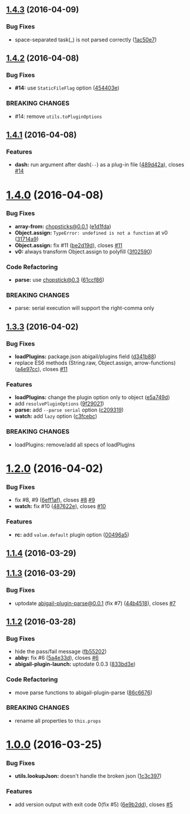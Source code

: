 <a name="1.4.3"></a>
## [1.4.3](https://github.com/abigailjs/abigail/compare/v1.4.2...v1.4.3) (2016-04-09)


### Bug Fixes

* space-separated task(_) is not parsed correctly ([1ac50e7](https://github.com/abigailjs/abigail/commit/1ac50e7))



<a name="1.4.2"></a>
## [1.4.2](https://github.com/abigailjs/abigail/compare/v1.4.1...v1.4.2) (2016-04-08)


### Bug Fixes

* **#14:** use `StaticFileFlag` option ([454403e](https://github.com/abigailjs/abigail/commit/454403e))


### BREAKING CHANGES

* #14: remove `utils.toPluginOptions`



<a name="1.4.1"></a>
## [1.4.1](https://github.com/abigailjs/abigail/compare/v1.4.0...v1.4.1) (2016-04-08)


### Features

* **dash:** run argument after dash(`--`) as a plug-in file ([489d42a](https://github.com/abigailjs/abigail/commit/489d42a)), closes [#14](https://github.com/abigailjs/abigail/issues/14)



<a name="1.4.0"></a>
# [1.4.0](https://github.com/abigailjs/abigail/compare/v1.3.3...v1.4.0) (2016-04-08)


### Bug Fixes

* **array-from:** chopsticks@0.0.1 ([e1d1fda](https://github.com/abigailjs/abigail/commit/e1d1fda))
* **Object.assign:** `TypeError: undefined is not a function` at v0 ([31714a9](https://github.com/abigailjs/abigail/commit/31714a9))
* **Object.assign:** fix #11 ([be2d19d](https://github.com/abigailjs/abigail/commit/be2d19d)), closes [#11](https://github.com/abigailjs/abigail/issues/11)
* **v0:** always transform Object.assign to polyfill ([3f02590](https://github.com/abigailjs/abigail/commit/3f02590))

### Code Refactoring

* **parse:** use chopstick@0.3 ([61ccf86](https://github.com/abigailjs/abigail/commit/61ccf86))


### BREAKING CHANGES

* parse: serial execution will support the right-comma only



<a name="1.3.3"></a>
## [1.3.3](https://github.com/abigailjs/abigail/compare/v1.2.0...v1.3.3) (2016-04-02)


### Bug Fixes

* **loadPlugins:** package.json abigail/plugins field ([d341b88](https://github.com/abigailjs/abigail/commit/d341b88))
* replace ES6 methods (String.raw, Object.assign, arrow-functions) ([a4e97cc](https://github.com/abigailjs/abigail/commit/a4e97cc)), closes [#11](https://github.com/abigailjs/abigail/issues/11)

### Features

* **loadPlugins:** change the plugin option only to object ([e5a749d](https://github.com/abigailjs/abigail/commit/e5a749d))
* add `resolvePluginOptions` ([9f29021](https://github.com/abigailjs/abigail/commit/9f29021))
* **parse:** add `--parse serial` option ([c209319](https://github.com/abigailjs/abigail/commit/c209319))
* **watch:** add `lazy` option ([c3fcebc](https://github.com/abigailjs/abigail/commit/c3fcebc))


### BREAKING CHANGES

* loadPlugins: remove/add all specs of loadPlugins



<a name="1.2.0"></a>
# [1.2.0](https://github.com/abigailjs/abigail/compare/v1.1.4...v1.2.0) (2016-04-02)


### Bug Fixes

* fix #8, #9 ([6eff1af](https://github.com/abigailjs/abigail/commit/6eff1af)), closes [#8](https://github.com/abigailjs/abigail/issues/8) [#9](https://github.com/abigailjs/abigail/issues/9)
* **watch:** fix #10 ([487622e](https://github.com/abigailjs/abigail/commit/487622e)), closes [#10](https://github.com/abigailjs/abigail/issues/10)

### Features

* **rc:** add `value.default` plugin option ([00496a5](https://github.com/abigailjs/abigail/commit/00496a5))



<a name="1.1.4"></a>
## [1.1.4](https://github.com/abigailjs/abigail/compare/v1.1.3...v1.1.4) (2016-03-29)




<a name="1.1.3"></a>
## [1.1.3](https://github.com/abigailjs/abigail/compare/v1.1.2...v1.1.3) (2016-03-29)


### Bug Fixes

* uptodate abigail-plugin-parse@0.0.1 (fix #7) ([44b4518](https://github.com/abigailjs/abigail/commit/44b4518)), closes [#7](https://github.com/abigailjs/abigail/issues/7)



<a name="1.1.2"></a>
## [1.1.2](https://github.com/abigailjs/abigail/compare/v1.0.0...v1.1.2) (2016-03-28)


### Bug Fixes

* hide the pass/fail message ([fb55202](https://github.com/abigailjs/abigail/commit/fb55202))
* **abby:** fix #6 ([5a4e33d](https://github.com/abigailjs/abigail/commit/5a4e33d)), closes [#6](https://github.com/abigailjs/abigail/issues/6)
* **abigail-plugin-launch:** uptodate 0.0.3 ([833bd3e](https://github.com/abigailjs/abigail/commit/833bd3e))

### Code Refactoring

* move parse functions to abigail-plugin-parse ([86c6676](https://github.com/abigailjs/abigail/commit/86c6676))


### BREAKING CHANGES

* rename all properties to `this.props`



<a name="1.0.0"></a>
# [1.0.0](https://github.com/abigailjs/abigail/compare/1c3c397...v1.0.0) (2016-03-25)


### Bug Fixes

* **utils.lookupJson:** doesn't handle the broken json ([1c3c397](https://github.com/abigailjs/abigail/commit/1c3c397))

### Features

* add version output with exit code 0(fix #5) ([6e9b2dd](https://github.com/abigailjs/abigail/commit/6e9b2dd)), closes [#5](https://github.com/abigailjs/abigail/issues/5)




